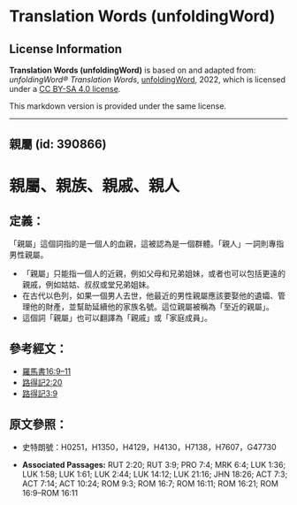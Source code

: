 # Translation Words (unfoldingWord)

## License Information

**Translation Words (unfoldingWord)** is based on and adapted from: _unfoldingWord® Translation Words_, [unfoldingWord](https://unfoldingword.org/utw), 2022, which is licensed under a [CC BY-SA 4.0 license](https://creativecommons.org/licenses/by-sa/4.0/legalcode.en).

This markdown version is provided under the same license.



--------------------------------

## 親屬 (id: 390866)

親屬、親族、親戚、親人
===========

定義：
---

「親屬」這個詞指的是一個人的血親，這被認為是一個群體。「親人」一詞則專指男性親屬。

* 「親屬」只能指一個人的近親，例如父母和兄弟姐妹，或者也可以包括更遠的親戚，例如姑姑、叔叔或堂兄弟姐妹。
* 在古代以色列，如果一個男人去世，他最近的男性親屬應該要娶他的遺孀、管理他的財產，並幫助延續他的家族名號。這位親屬被稱為「至近的親屬」。
* 這個詞「親屬」也可以翻譯為「親戚」或「家庭成員」。

參考經文：
-----

* [羅馬書16:9–11](https://ref.ly/Rom16:9-Rom16:11)
* [路得記2:20](https://ref.ly/Ruth2:20)
* [路得記3:9](https://ref.ly/Ruth3:9)

原文參照：
-----

* 史特朗號：H0251，H1350，H4129，H4130，H7138，H7607，G47730

* **Associated Passages:** RUT 2:20; RUT 3:9; PRO 7:4; MRK 6:4; LUK 1:36; LUK 1:58; LUK 1:61; LUK 2:44; LUK 14:12; LUK 21:16; JHN 18:26; ACT 7:3; ACT 7:14; ACT 10:24; ROM 9:3; ROM 16:7; ROM 16:11; ROM 16:21; ROM 16:9–ROM 16:11

